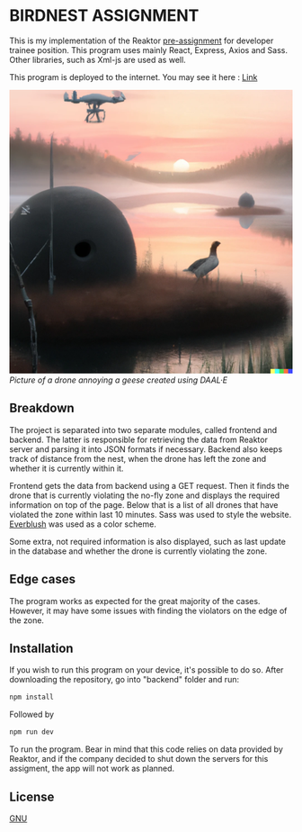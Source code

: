 # BIRDNEST ASSIGNMENT

This is my implementation of the Reaktor [pre-assignment](https://assignments.reaktor.com/birdnest/?_gl=1*ipmvte*_ga*MTAzMDkzMjE1MC4xNjcwMzQyMTYw*_ga_DX023XT0SX*MTY3MDY4NDc4NC4xMi4xLjE2NzA2ODQ3OTAuNTQuMC4w) for developer trainee position. This program uses mainly React, Express, Axios and Sass. Other libraries, such as Xml-js are used as well.

This program is deployed to the internet. You may see it here : [Link](https://birdnest-9t8t.onrender.com/)


![Alt text](/frontend/public/logo192.png)
*Picture of a drone annoying a geese created using DAAL·E*

## Breakdown

The project is separated into two separate modules, called frontend and backend. The latter is responsible for retrieving the data from Reaktor server and parsing it into JSON formats if necessary. Backend also keeps track of distance from the nest, when the drone has left the zone and whether it is currently within it.

Frontend gets the data from backend using a GET request. Then it finds the drone that is currently violating the no-fly zone and displays the required information on top of the page. Below that is a list of all drones that have violated the zone within last 10 minutes. Sass was used to style the website. [Everblush](https://github.com/Everblush) was used as a color scheme.

Some extra, not required information is also displayed, such as last update in the database and whether the drone is currently violating the zone.

## Edge cases

The program works as expected for the great majority of the cases. However, it may have some issues with finding the violators on the edge of the zone.

## Installation

If you wish to run this program on your device, it's possible to do so. After downloading the repository, go into "backend" folder and run:

```powershell
npm install
```
Followed by

```powershell
npm run dev
```

To run the program. Bear in mind that this code relies on data provided by Reaktor, and if the company decided to shut down the servers for this assigment, the app will not work as planned.


## License

[GNU](https://choosealicense.com/licenses/gpl-3.0/)
